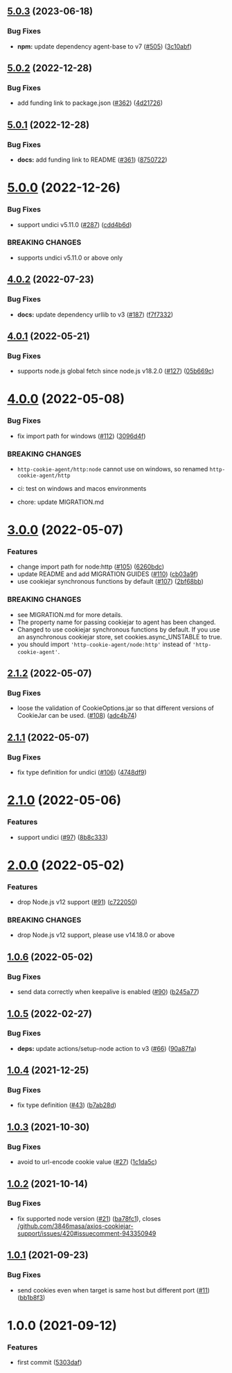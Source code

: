 ## [5.0.3](https://github.com/3846masa/http-cookie-agent/compare/v5.0.2...v5.0.3) (2023-06-18)


### Bug Fixes

* **npm:** update dependency agent-base to v7 ([#505](https://github.com/3846masa/http-cookie-agent/issues/505)) ([3c10abf](https://github.com/3846masa/http-cookie-agent/commit/3c10abf9024501bfc6ae857e867e91cbd3d4a107))

## [5.0.2](https://github.com/3846masa/http-cookie-agent/compare/v5.0.1...v5.0.2) (2022-12-28)


### Bug Fixes

* add funding link to package.json ([#362](https://github.com/3846masa/http-cookie-agent/issues/362)) ([4d21726](https://github.com/3846masa/http-cookie-agent/commit/4d2172687cbd68728169038f9c6491900cfb437d))

## [5.0.1](https://github.com/3846masa/http-cookie-agent/compare/v5.0.0...v5.0.1) (2022-12-28)


### Bug Fixes

* **docs:** add funding link to README ([#361](https://github.com/3846masa/http-cookie-agent/issues/361)) ([8750722](https://github.com/3846masa/http-cookie-agent/commit/8750722666faa6dc4deb89475394550e2617b8cf))

# [5.0.0](https://github.com/3846masa/http-cookie-agent/compare/v4.0.2...v5.0.0) (2022-12-26)


### Bug Fixes

* support undici v5.11.0 ([#287](https://github.com/3846masa/http-cookie-agent/issues/287)) ([cdd4b6d](https://github.com/3846masa/http-cookie-agent/commit/cdd4b6ddbfa510568e3eb6395aa5a25fd30a4460))


### BREAKING CHANGES

* supports undici v5.11.0 or above only

## [4.0.2](https://github.com/3846masa/http-cookie-agent/compare/v4.0.1...v4.0.2) (2022-07-23)


### Bug Fixes

* **docs:** update dependency urllib to v3 ([#187](https://github.com/3846masa/http-cookie-agent/issues/187)) ([f7f7332](https://github.com/3846masa/http-cookie-agent/commit/f7f7332a8fe1922be029af37e562e1d1fcfb4411))

## [4.0.1](https://github.com/3846masa/http-cookie-agent/compare/v4.0.0...v4.0.1) (2022-05-21)


### Bug Fixes

* supports node.js global fetch since node.js v18.2.0 ([#127](https://github.com/3846masa/http-cookie-agent/issues/127)) ([05b669c](https://github.com/3846masa/http-cookie-agent/commit/05b669c6f9524a905ccdc52375d5420ec139347c))

# [4.0.0](https://github.com/3846masa/http-cookie-agent/compare/v3.0.0...v4.0.0) (2022-05-08)


### Bug Fixes

* fix import path for windows ([#112](https://github.com/3846masa/http-cookie-agent/issues/112)) ([3096d4f](https://github.com/3846masa/http-cookie-agent/commit/3096d4f8647ac6878fabcb54eea3faea21d3928e))


### BREAKING CHANGES

* `http-cookie-agent/http:node` cannot use on windows, so renamed `http-cookie-agent/http`

* ci: test on windows and macos environments

* chore: update MIGRATION.md

# [3.0.0](https://github.com/3846masa/http-cookie-agent/compare/v2.1.2...v3.0.0) (2022-05-07)


### Features

* change import path for node:http ([#105](https://github.com/3846masa/http-cookie-agent/issues/105)) ([6260bdc](https://github.com/3846masa/http-cookie-agent/commit/6260bdc1c5fad2a466922e51d5ec260348725e75))
* update README and add MIGRATION GUIDES ([#110](https://github.com/3846masa/http-cookie-agent/issues/110)) ([cb03a9f](https://github.com/3846masa/http-cookie-agent/commit/cb03a9fd4163ea57b9cb945fd2fd79c779cbac4a))
* use cookiejar synchronous functions by default ([#107](https://github.com/3846masa/http-cookie-agent/issues/107)) ([2bf68bb](https://github.com/3846masa/http-cookie-agent/commit/2bf68bb28a8f5e0209a294d6d6430cf61a95ed9e))


### BREAKING CHANGES

* see MIGRATION.md for more details.
* The property name for passing cookiejar to agent has been changed.
* Changed to use cookiejar synchronous functions by default. If you use an asynchronous cookiejar store, set cookies.async_UNSTABLE to true.
* you should import `'http-cookie-agent/node:http'` instead of `'http-cookie-agent'`.

## [2.1.2](https://github.com/3846masa/http-cookie-agent/compare/v2.1.1...v2.1.2) (2022-05-07)


### Bug Fixes

* loose the validation of CookieOptions.jar so that different versions of CookieJar can be used. ([#108](https://github.com/3846masa/http-cookie-agent/issues/108)) ([adc4b74](https://github.com/3846masa/http-cookie-agent/commit/adc4b74b6cf512e81692a7e906c8a6263080c666))

## [2.1.1](https://github.com/3846masa/http-cookie-agent/compare/v2.1.0...v2.1.1) (2022-05-07)


### Bug Fixes

* fix type definition for undici ([#106](https://github.com/3846masa/http-cookie-agent/issues/106)) ([4748df9](https://github.com/3846masa/http-cookie-agent/commit/4748df9317169c9c72813c514d21a9fe68c629a0))

# [2.1.0](https://github.com/3846masa/http-cookie-agent/compare/v2.0.0...v2.1.0) (2022-05-06)


### Features

* support undici ([#97](https://github.com/3846masa/http-cookie-agent/issues/97)) ([8b8c333](https://github.com/3846masa/http-cookie-agent/commit/8b8c33351cf320f6dce70d2ea4ee46b37e07d0dd))

# [2.0.0](https://github.com/3846masa/http-cookie-agent/compare/v1.0.6...v2.0.0) (2022-05-02)


### Features

* drop Node.js v12 support ([#91](https://github.com/3846masa/http-cookie-agent/issues/91)) ([c722050](https://github.com/3846masa/http-cookie-agent/commit/c72205072026981518c5f8586d970cf7a2632cfd))


### BREAKING CHANGES

* drop Node.js v12 support, please use v14.18.0 or above

## [1.0.6](https://github.com/3846masa/http-cookie-agent/compare/v1.0.5...v1.0.6) (2022-05-02)


### Bug Fixes

* send data correctly when keepalive is enabled ([#90](https://github.com/3846masa/http-cookie-agent/issues/90)) ([b245a77](https://github.com/3846masa/http-cookie-agent/commit/b245a77d43a4f167d11bcadbf2104fd9beee2283))

## [1.0.5](https://github.com/3846masa/http-cookie-agent/compare/v1.0.4...v1.0.5) (2022-02-27)


### Bug Fixes

* **deps:** update actions/setup-node action to v3 ([#66](https://github.com/3846masa/http-cookie-agent/issues/66)) ([90a87fa](https://github.com/3846masa/http-cookie-agent/commit/90a87fa413106f48963b291da42ac2844c1eecc0))

## [1.0.4](https://github.com/3846masa/http-cookie-agent/compare/v1.0.3...v1.0.4) (2021-12-25)


### Bug Fixes

* fix type definition ([#43](https://github.com/3846masa/http-cookie-agent/issues/43)) ([b7ab28d](https://github.com/3846masa/http-cookie-agent/commit/b7ab28d26e7b9d4fc95c71b082544424681f1150))

## [1.0.3](https://github.com/3846masa/http-cookie-agent/compare/v1.0.2...v1.0.3) (2021-10-30)


### Bug Fixes

* avoid to url-encode cookie value ([#27](https://github.com/3846masa/http-cookie-agent/issues/27)) ([1c1da5c](https://github.com/3846masa/http-cookie-agent/commit/1c1da5c6ff4ead4824250b9418b48433b5b84508))

## [1.0.2](https://github.com/3846masa/http-cookie-agent/compare/v1.0.1...v1.0.2) (2021-10-14)


### Bug Fixes

* fix supported node version ([#21](https://github.com/3846masa/http-cookie-agent/issues/21)) ([ba78fc1](https://github.com/3846masa/http-cookie-agent/commit/ba78fc1e70fd0d7d6b3a27ae587dd3cd8607a754)), closes [/github.com/3846masa/axios-cookiejar-support/issues/420#issuecomment-943350949](https://github.com//github.com/3846masa/axios-cookiejar-support/issues/420/issues/issuecomment-943350949)

## [1.0.1](https://github.com/3846masa/http-cookie-agent/compare/v1.0.0...v1.0.1) (2021-09-23)


### Bug Fixes

* send cookies even when target is same host but different port ([#11](https://github.com/3846masa/http-cookie-agent/issues/11)) ([bb1b8f3](https://github.com/3846masa/http-cookie-agent/commit/bb1b8f3bd8538994dc0e850c3dc66bb12336c54e))

# 1.0.0 (2021-09-12)


### Features

* first commit ([5303daf](https://github.com/3846masa/http-cookie-agent/commit/5303daf5bd38516205665b02964ac84898da128b))
